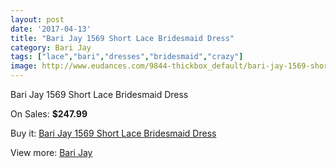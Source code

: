 ```yaml
---
layout: post
date: '2017-04-13'
title: "Bari Jay 1569 Short Lace Bridesmaid Dress"
category: Bari Jay
tags: ["lace","bari","dresses","bridesmaid","crazy"]
image: http://www.eudances.com/9844-thickbox_default/bari-jay-1569-short-lace-bridesmaid-dress.jpg
---
```

Bari Jay 1569 Short Lace Bridesmaid Dress

On Sales: **$247.99**
<a href="https://www.eudances.com/en/bari-jay/3229-bari-jay-1569-short-lace-bridesmaid-dress.html"><amp-img layout="responsive" width="600" height="600" src="//www.eudances.com/9844-thickbox_default/bari-jay-1569-short-lace-bridesmaid-dress.jpg" alt="Bari Jay 1569 Short Lace Bridesmaid Dress 0" /></a>
<a href="https://www.eudances.com/en/bari-jay/3229-bari-jay-1569-short-lace-bridesmaid-dress.html"><amp-img layout="responsive" width="600" height="600" src="//www.eudances.com/9846-thickbox_default/bari-jay-1569-short-lace-bridesmaid-dress.jpg" alt="Bari Jay 1569 Short Lace Bridesmaid Dress 1" /></a>
<a href="https://www.eudances.com/en/bari-jay/3229-bari-jay-1569-short-lace-bridesmaid-dress.html"><amp-img layout="responsive" width="600" height="600" src="//www.eudances.com/9845-thickbox_default/bari-jay-1569-short-lace-bridesmaid-dress.jpg" alt="Bari Jay 1569 Short Lace Bridesmaid Dress 2" /></a>

Buy it: [Bari Jay 1569 Short Lace Bridesmaid Dress](https://www.eudances.com/en/bari-jay/3229-bari-jay-1569-short-lace-bridesmaid-dress.html "Bari Jay 1569 Short Lace Bridesmaid Dress")

View more: [Bari Jay](https://www.eudances.com/en/56-bari-jay "Bari Jay")